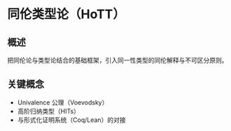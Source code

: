 # 同伦类型论（HoTT）

## 概述

把同伦论与类型论结合的基础框架，引入同一性类型的同伦解释与不可区分原则。

## 关键概念

- Univalence 公理（Voevodsky）
- 高阶归纳类型（HITs）
- 与形式化证明系统（Coq/Lean）的对接
